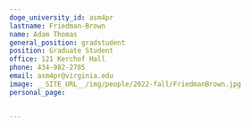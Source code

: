 ```yaml
---
doge_university_id: asm4pr
lastname: Friedman-Brown
name: Adam Thomas
general_position: gradstudent
position: Graduate Student
office: 121 Kerchof Hall
phone: 434-982-2785
email: asm4pr@virginia.edu
image: __SITE_URL__/img/people/2022-fall/FriedmanBrown.jpg 
personal_page: 


---
```

